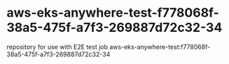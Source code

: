 # aws-eks-anywhere-test-f778068f-38a5-475f-a7f3-269887d72c32-34
repository for use with E2E test job aws-eks-anywhere-test:f778068f-38a5-475f-a7f3-269887d72c32-34
